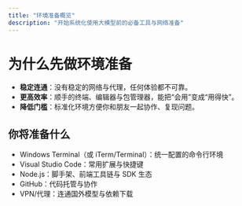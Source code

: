 ```yaml
---
title: "环境准备概览"
description: "开始系统化使用大模型前的必备工具与网络准备"
---
```


# 为什么先做环境准备

- **稳定连通**：没有稳定的网络与代理，任何体验都不可靠。
- **更高效率**：顺手的终端、编辑器与包管理器，能把“会用”变成“用得快”。
- **降低门槛**：标准化环境方便你和朋友一起协作、复现问题。

## 你将准备什么

- Windows Terminal（或 iTerm/Terminal）：统一配置的命令行环境
- Visual Studio Code：常用扩展与快捷键
- Node.js：脚手架、前端工具链与 SDK 生态
- GitHub：代码托管与协作
- VPN/代理：连通国外模型与依赖下载
